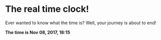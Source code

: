 # The real time clock!

Ever wanted to know what the time is? Well, your journey is about to end!

**The time is Nov 08, 2017, 18:15**
